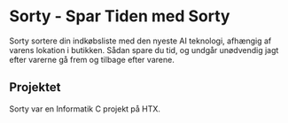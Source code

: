 # Sorty - Spar Tiden med Sorty
Sorty sortere din indkøbsliste med den nyeste AI teknologi, afhængig af varens lokation i butikken. Sådan spare du tid, og undgår unødvendig jagt efter varerne gå frem og tilbage efter varene.

## Projektet
Sorty var en Informatik C projekt på HTX. 
